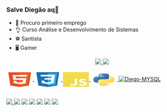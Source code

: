 ### Salve Diegão aq🥶

- 😬 Procuro primeiro emprego
- 👌 Curso Análise e Desenvolvimento de Sistemas
- ⚽ Santista
- 🖥 Gamer

<div align="center">
  <a href="https://github.com/DiegoTPinheiro">
  <img height="180em" src="https://github-readme-stats.vercel.app/api?username=DiegoTPinheiro&show_icons=true&theme=dark&include_all_commits=true&count_private=true"/>
  <img height="180em" src="https://github-readme-stats.vercel.app/api/top-langs/?username=DiegoTPinheiro&layout=compact&langs_count=7&theme=dark"/>
</div>
  <div style="display: inline_block"><br>
  <img align="center" alt="Diego-HTML" height="40" width="70" src="https://raw.githubusercontent.com/devicons/devicon/master/icons/html5/html5-original.svg">
  <img align="center" alt="Diego-CSS" height="40" width="70" src="https://raw.githubusercontent.com/devicons/devicon/master/icons/css3/css3-original.svg">
  <img align="center" alt="Diego-Js" height="40" width="70" src="https://raw.githubusercontent.com/devicons/devicon/master/icons/javascript/javascript-plain.svg">
  <img align="center" alt="Diego-Python" height="40" width="70" src="https://raw.githubusercontent.com/devicons/devicon/master/icons/python/python-original.svg">
  <img aling="center" alt="Diego-MYSQL" heigth="30" width="50" src="https://cdn.jsdelivr.net/gh/devicons/devicon/icons/mysql/mysql-original-wordmark.svg">
</div>
  
  ##
  
  <div> 
  <a href="diegotpinheiro@outlook.com" target="_blank"><img src="https://img.shields.io/badge/Microsoft_Outlook-0078D4?style=for-the-badge&logo=microsoft-outlook&logoColor=white" target="_blank>"</a>
    <a href="https://www.linkedin.com/in/diego-pinheiro-85b22721b/" target="_blank"><img src="https://img.shields.io/badge/-LinkedIn-%230077B5?style=for-the-badge&logo=linkedin&logoColor=white" target="_blank"></a> 
   <a href="https://www.instagram.com/diego_t_pinheiro/" target="_blank"><img src="https://img.shields.io/badge/-Instagram-%23E4405F?style=for-the-badge&logo=instagram&logoColor=white" target="_blank"></a>
    <a href="https://twitter.com/pinheirotdiego" target="_blank"><img src="https://img.shields.io/badge/Twitter-1DA1F2?style=for-the-badge&logo=twitter&logoColor=white" target="_blank"></a>
    <a href="https://www.deezer.com/br/profile/1162976306" target="_blank"><img src="https://img.shields.io/badge/Deezer-FEAA2D?style=for-the-badge&logo=deezer&logoColor=white" target="_blank"></a> 
    <a href="https://steamcommunity.com/profiles/76561199071189348/" target="_blank"><img src="https://img.shields.io/badge/Steam-000000?style=for-the-badge&logo=steam&logoColor=white" target="_blank"></a> 
 	<a href="https://www.twitch.tv/diegao003" target="_blank"><img src="https://img.shields.io/badge/Twitch-9146FF?style=for-the-badge&logo=twitch&logoColor=white" target="_blank"></a>
  
 
  
</div>
          
  
          
